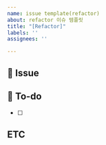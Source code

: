```yaml
---
name: issue template(refactor)
about: refactor 이슈 템플릿
title: "[Refactor]"
labels: ''
assignees: ''

---
```


## 📌 Issue
<!-- 이슈에 대한 설명 -->

## 📜 To-do
<!-- 해야할 세부 Task -->
- [ ]

## ETC
<!-- 그 외 기타 내용들 -->
